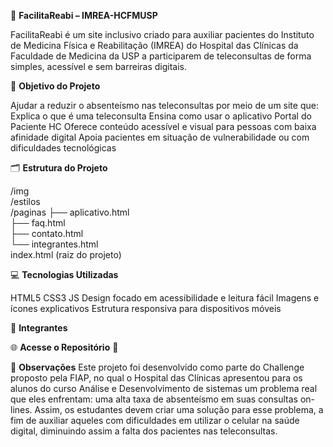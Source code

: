 🧠 **FacilitaReabi – IMREA-HCFMUSP**

FacilitaReabi é um site inclusivo criado para auxiliar pacientes do Instituto de Medicina Física e Reabilitação (IMREA) do Hospital das Clínicas da Faculdade de Medicina da USP a participarem de teleconsultas de forma simples, acessível e sem barreiras digitais.

🎯 **Objetivo do Projeto**

Ajudar a reduzir o absenteísmo nas teleconsultas por meio de um site que:
Explica o que é uma teleconsulta
Ensina como usar o aplicativo Portal do Paciente HC
Oferece conteúdo acessível e visual para pessoas com baixa afinidade digital
Apoia pacientes em situação de vulnerabilidade ou com dificuldades tecnológicas

🗂️ **Estrutura do Projeto**

/img                     
/estilos                
/paginas
  ├── aplicativo.html     
  ├── faq.html            
  ├── contato.html        
  └── integrantes.html   
index.html  (raiz do projeto)

💻 **Tecnologias Utilizadas**

HTML5
CSS3
JS
Design focado em acessibilidade e leitura fácil
Imagens e ícones explicativos
Estrutura responsiva para dispositivos móveis

👥 **Integrantes**

🌐 **Acesse o Repositório**
🔗

📌 **Observações**
Este projeto foi desenvolvido como parte do Challenge proposto pela FIAP, no qual o Hospital das Clínicas apresentou para os alunos do curso Análise e Desenvolvimento de sistemas um problema real que eles enfrentam:
uma alta taxa de absenteísmo em suas consultas on-lines. Assim, os estudantes devem criar uma solução para esse problema, a fim de auxiliar aqueles com dificuldades em utilizar o celular na saúde digital, diminuindo assim a falta 
dos pacientes nas teleconsultas.


